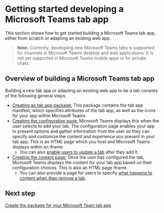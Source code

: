 ﻿# Getting started developing a Microsoft Teams tab app

This section shows how to get started building a Microsoft Teams tab app, either from scratch or adapting an existing web app.

>**Note:** Currently, developing new Microsoft Teams tabs is supported for channels in Microsoft Teams desktop and web applications. It is not yet supported in Microsoft Teams mobile apps or for private chats.

## Overview of building a Microsoft Teams tab app

Building a new tab app or adapting an existing web app to be a tab consists of the following general steps:

*  [Creating an tab app package:](createtabpackage.md) This package contains the tab app manifest, which specifies attributes of the tab app, as well as the icons for your app within Microsoft Teams.
*  [Creating the configuration page:](createtabconfigui.md) Microsoft Teams displays this when the user selects to add your tab. The configuration page enables your app to present options and gather information from the user so they can specify and customize the content and experience you present in your tab app. This is an HTML page which you host and Microsoft Teams displays within an iframe.
	*  You can also [enable users to update a tab](updateremovetab.md#updating-an-existing-tab-instance) after they add it. 
*  [Creating the content page:](createtabcontent.md) Once the user has configured the tab, Microsoft Teams displays the content for your tab app based on their configuration choices. This is also an HTML page iframe.
	* You can also provide a page for users to specify [what happens to content when they remove a tab](updateremovetab.md#removing-a-tab).


## Next step

[Create the package for your Microsoft Team tab app](createtabpackage.md)
